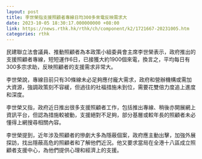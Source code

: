 ```yaml
---
layout: post
title: 李世榮指支援照顧者專線日均300多來電反映需求大
date: 2023-10-05 18:30:17.000000000 +08:00
link: https://news.rthk.hk/rthk/ch/component/k2/1721667-20231005.htm
categories: rthk
---
```


民建聯立法會議員、推動照顧者為本政策小組委員會主席李世榮表示，政府推出的支援照顧者專線，短短運作6日，已接獲大約1900個來電，換言之，平均每日有300多宗求助，反映照顧者的支援需求非常大。

李世榮說，專線目前只有30條線未必足夠應付龐大需求，政府和營辦機構或需加大資源，強調政策刻不容緩，但過往的社福措施未到位，需要花雙倍力度追上進度和深度。

李世榮又指，政府近日推出很多支援照顧者工作，包括推出專線、稍後亦開展網上資訊平台，但認為措施較被動，支援絕對不足夠，部分基層或較年長的照顧者未必懂得上網搜尋相關內容。

李世榮提到，近年涉及照顧者的慘劇大多為隱蔽個案，政府應主動出擊，加強外展探訪，找出隱蔽高危的照顧者和了解他們近況。他又要求當局在全港十八區成立照顧者支援中心，為他們提供心理和經濟上的支援。
